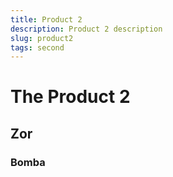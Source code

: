 ```yaml
---
title: Product 2
description: Product 2 description
slug: product2
tags: second
---
```


# The Product 2
## Zor
### Bomba

